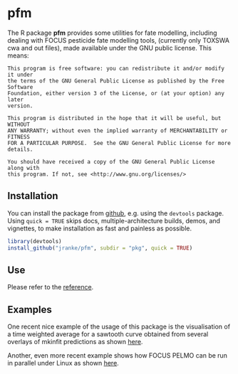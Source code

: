 # pfm

The R package **pfm** provides some utilities for fate modelling, including
dealing with FOCUS pesticide fate modelling tools, (currently only TOXSWA cwa
and out files), made available under the GNU public license.
This means:

    This program is free software: you can redistribute it and/or modify it under
    the terms of the GNU General Public License as published by the Free Software
    Foundation, either version 3 of the License, or (at your option) any later
    version.

    This program is distributed in the hope that it will be useful, but WITHOUT
    ANY WARRANTY; without even the implied warranty of MERCHANTABILITY or FITNESS
    FOR A PARTICULAR PURPOSE.  See the GNU General Public License for more
    details.

    You should have received a copy of the GNU General Public License along with
    this program. If not, see <http://www.gnu.org/licenses/>

## Installation

You can install the package from [github](http://github.com/jranke/pfm), e.g.
using the `devtools` package.  Using `quick = TRUE` skips docs,
multiple-architecture builds, demos, and vignettes, to make installation as
fast and painless as possible.


```r
library(devtools)
install_github("jranke/pfm", subdir = "pkg", quick = TRUE)
```

## Use

Please refer to the [reference](http://jranke.github.io/pfm/reference/index.html).

## Examples

One recent nice example of the usage of this package is the visualisation
of a time weighted average for a sawtooth curve obtained from several overlays
of mkinfit predictions as shown [here](http://jranke.github.io/pfm/reference/plot.one_box.html).

Another, even more recent example shows how FOCUS PELMO can be run in parallel under Linux
as shown [here](http://jranke.github.io/pfm/reference/PELMO_runs.html).

